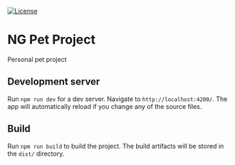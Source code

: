 [![License](https://img.shields.io/github/license/magystius/ng-pet-project.svg)](https://github.com/magystius/ng-pet-project/blob/master/LICENSE.md)

# NG Pet Project

Personal pet project 

## Development server

Run `npm run dev` for a dev server. Navigate to `http://localhost:4200/`. The app will automatically reload if you change any of the source files.

## Build

Run `npm run build` to build the project. The build artifacts will be stored in the `dist/` directory.
